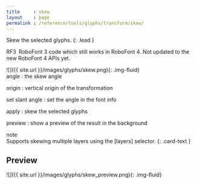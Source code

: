 ```yaml
---
title     : skew
layout    : page
permalink : /reference/tools/glyphs/transform/skew/
---
```


Skew the selected glyphs.
{: .lead }

<span class="badge text-bg-warning rounded-0">RF3</span> RoboFont 3 code which still works in RoboFont 4. Not updated to the new RoboFont 4 APIs yet.


<div class='row'>

<div class='col-sm-4' markdown='1'>
![]({{ site.url }}/images/glyphs/skew.png){: .img-fluid}
</div>

<div class='col-sm-8' markdown='1'>
angle
: the skew angle

origin
: vertical origin of the transformation

set slant angle
: set the angle in the font info

apply
: skew the selected glyphs

preview
: show a preview of the result in the background
</div>

</div>


<div class="card bg-light my-3 rounded-0">
<div class="card-header">note</div>
<div class="card-body" markdown='1'>
Supports skewing multiple layers using the [layers] selector.
{: .card-text }
</div>
</div>

[layers]: ../../modifiers/layers/


Preview
-------

![]({{ site.url }}/images/glyphs/skew_preview.png){: .img-fluid}
